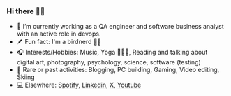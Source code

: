 ### Hi there 👋🏻

- 🔭 I’m currently working as a QA engineer and software business analyst with an active role in devops.
- 🪶 Fun fact: I'm a birdnerd 🪹🦉
- 🎧 Interests/Hobbies: Music, Yoga 🧘🏽‍♀️, Reading and talking about digital art, photography, psychology, science, software (testing)
- 📼 Rare or past activities: Blogging, PC building, Gaming, Video editing, Skiing
- 💻 Elsewhere: [Spotify](https://open.spotify.com/user/akmz), [Linkedin](https://www.linkedin.com/in/akouim), [X](https://x.com/dpkgme), [Youtube](https://youtube.com/channel/UCBIZC7ilo25p63dW4s5eJ7Q)
